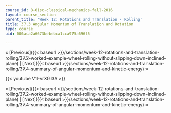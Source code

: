 ```yaml
---
course_id: 8-01sc-classical-mechanics-fall-2016
layout: course_section
parent_title: 'Week 12: Rotations and Translation - Rolling'
title: 37.3 Angular Momentum of Translation and Rotation
type: course
uid: 000aca2a6673bebebca1cca975a696f5

---
```


« [Previous]({{< baseurl >}}/sections/week-12-rotations-and-translation-rolling/37.2-worked-example-wheel-rolling-without-slipping-down-inclined-plane) | [Next]({{< baseurl >}}/sections/week-12-rotations-and-translation-rolling/37.4-summary-of-angular-momentum-and-kinetic-energy) »

{{< youtube V1I-vrXGl3A >}}

« [Previous]({{< baseurl >}}/sections/week-12-rotations-and-translation-rolling/37.2-worked-example-wheel-rolling-without-slipping-down-inclined-plane) | [Next]({{< baseurl >}}/sections/week-12-rotations-and-translation-rolling/37.4-summary-of-angular-momentum-and-kinetic-energy) »